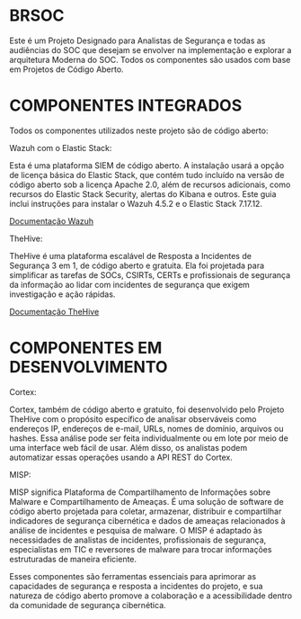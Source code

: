 # BRSOC

Este é um Projeto Designado para Analistas de Segurança e todas as audiências do SOC que desejam se envolver na implementação e explorar a arquitetura Moderna do SOC. Todos os componentes são usados com base em Projetos de Código Aberto.

# COMPONENTES INTEGRADOS
Todos os componentes utilizados neste projeto são de código aberto:

Wazuh com o Elastic Stack: 

Esta é uma plataforma SIEM de código aberto.
A instalação usará a opção de licença básica do Elastic Stack, que contém tudo incluído na versão de código aberto sob a licença Apache 2.0, além de recursos adicionais, como recursos do Elastic Stack Security, alertas do Kibana e outros. Este guia inclui instruções para instalar o Wazuh 4.5.2 e o Elastic Stack 7.17.12.

[Documentação Wazuh](https://documentation.wazuh.com/current/getting-started/index.html)


TheHive: 

TheHive é uma plataforma escalável de Resposta a Incidentes de Segurança 3 em 1, de código aberto e gratuita. Ela foi projetada para simplificar as tarefas de SOCs, CSIRTs, CERTs e profissionais de segurança da informação ao lidar com incidentes de segurança que exigem investigação e ação rápidas.

[Documentação TheHive](https://docs.strangebee.com/thehive/setup/)



# COMPONENTES EM DESENVOLVIMENTO

Cortex: 

Cortex, também de código aberto e gratuito, foi desenvolvido pelo Projeto TheHive com o propósito específico de analisar observáveis como endereços IP, endereços de e-mail, URLs, nomes de domínio, arquivos ou hashes. Essa análise pode ser feita individualmente ou em lote por meio de uma interface web fácil de usar. Além disso, os analistas podem automatizar essas operações usando a API REST do Cortex.

MISP: 

MISP significa Plataforma de Compartilhamento de Informações sobre Malware e Compartilhamento de Ameaças. É uma solução de software de código aberto projetada para coletar, armazenar, distribuir e compartilhar indicadores de segurança cibernética e dados de ameaças relacionados à análise de incidentes e pesquisa de malware. O MISP é adaptado às necessidades de analistas de incidentes, profissionais de segurança, especialistas em TIC e reversores de malware para trocar informações estruturadas de maneira eficiente.


Esses componentes são ferramentas essenciais para aprimorar as capacidades de segurança e resposta a incidentes do projeto, e sua natureza de código aberto promove a colaboração e a acessibilidade dentro da comunidade de segurança cibernética.
